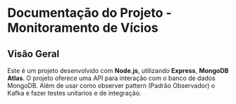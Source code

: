 # Documentação do Projeto - Monitoramento de Vícios

## Visão Geral

Este é um projeto desenvolvido com **Node.js**, utilizando **Express**, **MongoDB Atlas**. O projeto oferece uma API para interação com o banco de dados MongoDB. Além de usar como observer pattern (Padrão Observador) o  Kafka e fazer testes unitarios e de integração.